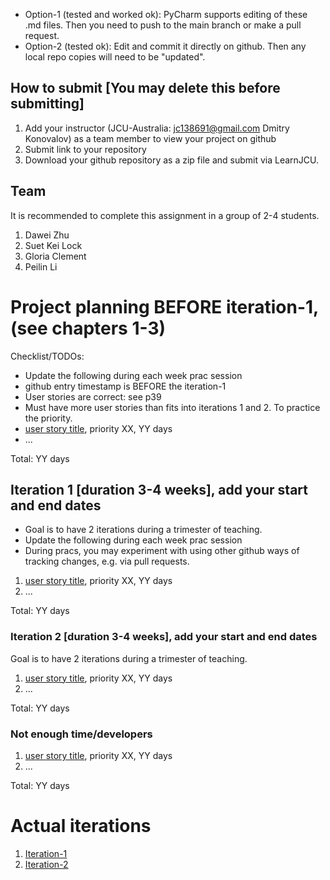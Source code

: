 <!-- How to edit this: test-2025 -->

* Option-1 (tested and worked ok): PyCharm supports editing of these .md files. Then you need to push to the main branch or make a pull request.
* Option-2 (tested ok): Edit and commit it directly on github. Then any local repo copies will need to be "updated".

## How to submit [You may delete this before submitting]

1. Add your instructor (JCU-Australia: <jc138691@gmail.com> Dmitry Konovalov) as a team member to view your project on github
2. Submit link to your repository
3. Download your github repository as a zip file and submit via LearnJCU.

## Team

It is recommended to complete this assignment in a group of 2-4 students.

1. Dawei Zhu
2. Suet Kei Lock
3. Gloria Clement
4. Peilin Li

# Project planning BEFORE iteration-1, (see chapters 1-3)

Checklist/TODOs:

* Update the following during each week prac session
* github entry timestamp is BEFORE the iteration-1
* User stories are correct: see p39
* Must have more user stories than fits into iterations 1 and 2. To practice the priority.
* [user story title](./user_stories/user_story_01_title.md), priority XX, YY days
* ...

Total: YY days

## Iteration 1 [duration 3-4 weeks], add your start and end dates

* Goal is to have 2 iterations during a trimester of teaching.
* Update the following during each week prac session
* During pracs, you may experiment with using other github ways of tracking changes, e.g. via pull requests.

1. [user story title](./user_stories/user_story_01_title.md), priority XX, YY days
2. ...

Total: YY days

### Iteration 2 [duration 3-4 weeks], add your start and end dates

Goal is to have 2 iterations during a trimester of teaching.

1. [user story title](./user_stories/user_story_01_title.md), priority XX, YY days
2. ...

Total: YY days

### Not enough time/developers

1. [user story title](./user_stories/user_story_01_title.md), priority XX, YY days
2. ...

Total: YY days

# Actual iterations

1. [Iteration-1](./iteration_1.md)
2. [Iteration-2](./iteration_2.md)

